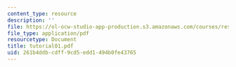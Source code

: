 ```yaml
---
content_type: resource
description: ''
file: https://ol-ocw-studio-app-production.s3.amazonaws.com/courses/res-18-002-introduction-to-matlab-spring-2008/261b4ddbcdff9cd5edd1494b0fe43765_tutorial01.pdf
file_type: application/pdf
resourcetype: Document
title: tutorial01.pdf
uid: 261b4ddb-cdff-9cd5-edd1-494b0fe43765
---
```

